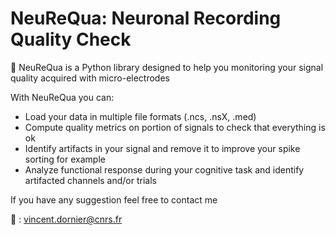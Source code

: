 # NeuReQua: Neuronal Recording Quality Check

🧠 NeuReQua is a Python library designed to help you monitoring your signal quality acquired with micro-electrodes

With NeuReQua you can:
- Load your data in multiple file formats (.ncs, .nsX, .med)
- Compute quality metrics on portion of signals to check that everything is ok
- Identify artifacts in your signal and remove it to improve your spike sorting for example
- Analyze functional response during your cognitive task and identify artifacted channels and/or trials



If you have any suggestion feel free to contact me

📧 : vincent.dornier@cnrs.fr
